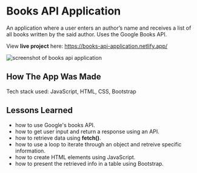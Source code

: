 # Books API Application
An application where a user enters an author’s name and receives a list of all books written by the said author. Uses the Google Books API. 

View **live project** here: https://books-api-application.netlify.app/

![screenshot of books api application](https://i.ibb.co/5Yh35d1/books-api-app.png)


## How The App Was Made
Tech stack used: JavaScript, HTML, CSS, Bootstrap

## Lessons Learned
- how to use Google's books API.
- how to get user input and return a response using an API.
- how to retrieve data using **fetch()**.
- how to use a loop to iterate through an object and retreive specific information.
- how to create HTML elements using JavaScript.
- how to present the retrieved info in a table using Bootstrap.

